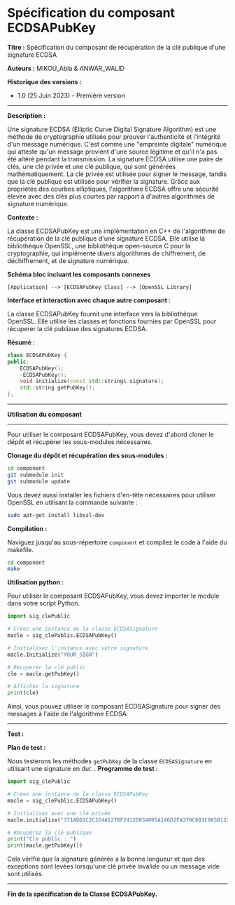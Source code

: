 # Spécification du composant ECDSAPubKey

**Titre :** Spécification du composant de récupération de la clé publique d'une signature ECDSA

**Auteurs :** MIKOU_Abla & ANWAR_WALID

**Historique des versions :**

- 1.0 (25 Juin 2023) - Première version

---

**Description :**

Une signature ECDSA (Elliptic Curve Digital Signature Algorithm) est une méthode de cryptographie utilisée pour prouver l'authenticité et l'intégrité d'un message numérique. C'est comme une "empreinte digitale" numérique qui atteste qu'un message provient d'une source légitime et qu'il n'a pas été altéré pendant la transmission. La signature ECDSA utilise une paire de clés, une clé privée et une clé publique, qui sont générées mathématiquement. La clé privée est utilisée pour signer le message, tandis que la clé publique est utilisée pour vérifier la signature. Grâce aux propriétés des courbes elliptiques, l'algorithme ECDSA offre une sécurité élevée avec des clés plus courtes par rapport à d'autres algorithmes de signature numérique.

**Contexte :**

La classe ECDSAPubKey est une implémentation en C++ de l'algorithme de récupération de la clé publique d'une signature ECDSA. Elle utilise la bibliothèque OpenSSL, une bibliothèque open-source C pour la cryptographie, qui implémente divers algorithmes de chiffrement, de déchiffrement, et de signature numérique.

**Schéma bloc incluant les composants connexes**

```
[Application] --> [ECDSAPubKey Class] --> [OpenSSL Library]
```

**Interface et interaction avec chaque autre composant :**

La classe ECDSAPubKey fournit une interface vers la bibliothèque OpenSSL. Elle utilise les classes et fonctions fournies par OpenSSL pour récuperer la clé publiaue des signatures ECDSA.

**Résumé :**

```cpp
class ECDSAPubKey {
public:
    ECDSAPubKey();
    ~ECDSAPubKey();
    void initialize(const std::string& signature);
    std::string getPubKey();
};
```
---

**Utilisation du composant**

---

Pour utiliser le composant ECDSAPubKey, vous devez d'abord cloner le dépôt et récupérer les sous-modules nécessaires.

**Clonage du dépôt et récupération des sous-modules :**

```bash
cd component
git submodule init
git submodule update
```
Vous devez aussi installer les fichiers d'en-tête nécessaires pour utiliser OpenSSL en utilisant la commande suivante :

```bash
sudo apt-get install libssl-dev
```

**Compilation :**

Naviguez jusqu'au sous-répertoire `component` et compilez le code à l'aide du makefile.

```bash
cd component 
make
```

**Utilisation python :**

Pour utiliser le composant ECDSAPubKey, vous devez importer le module dans votre script Python.

```python
import sig_clePublic

# Créez une instance de la classe ECDSASignature
macle = sig_clePublic.ECDSAPubKey()

# Initialisez l'instance avec votre signature
macle.Initialize("YOUR_SIGN")

# Récuperer la clé public
cle = macle.getPubKey()

# Affichez la signature
print(cle)
```
Ainsi, vous pouvez utiliser le composant ECDSASignature pour signer des messages à l'aide de l'algorithme ECDSA.


---

**Test :**

**Plan de test :**

Nous testerons les méthodes `getPubKey` de la classe `ECDSASignature` en utilisant une signature en dur.
.
**Programme de test :**

```python
import sig_clePublic

# Créez une instance de la classe ECDSAPubKey
macle = sig_clePublic.ECDSAPubKey()

# Initialisez avec une clé privée
macle.initialize("371ADD1C2C324A1278F2412D034005A146D2FA370C6B3C985B133D5C4D97A062EA7FDB202C01DAF04043099544354763290572416B8E22B6B8FF7ED101F6A3C7")

# Récupérez la clé publique
print("Cle public : ")
print(macle.getPubKey())
```

Cela vérifie que la signature générée a la bonne longueur et que des exceptions sont levées lorsqu'une clé privée invalide ou un message vide sont utilisés.

---

**Fin de la spécification de la Classe ECDSAPubKey.**